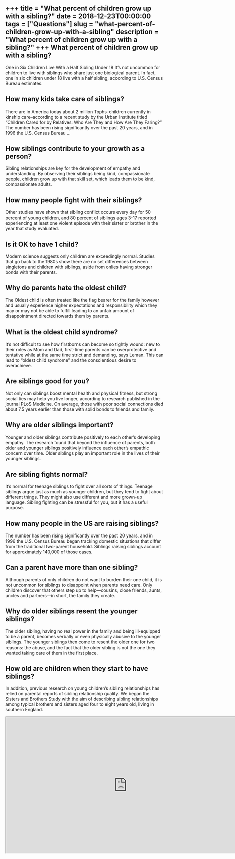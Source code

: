 +++
title = "What percent of children grow up with a sibling?"
date = 2018-12-23T00:00:00
tags = ["Questions"]
slug = "what-percent-of-children-grow-up-with-a-sibling"
description = "What percent of children grow up with a sibling?"
+++
What percent of children grow up with a sibling?
------------------------------------------------

One in Six Children Live With a Half Sibling Under 18 It’s not uncommon for children to live with siblings who share just one biological parent. In fact, one in six children under 18 live with a half sibling, according to U.S. Census Bureau estimates.

How many kids take care of siblings?
------------------------------------

There are in America today about 2 million Tophs–children currently in kinship care–according to a recent study by the Urban Institute titled “Children Cared for by Relatives: Who Are They and How Are They Faring?” The number has been rising significantly over the past 20 years, and in 1996 the U.S. Census Bureau …

How siblings contribute to your growth as a person?
---------------------------------------------------

Sibling relationships are key for the development of empathy and understanding. By observing their siblings being kind, compassionate people, children grow up with that skill set, which leads them to be kind, compassionate adults.

How many people fight with their siblings?
------------------------------------------

Other studies have shown that sibling conflict occurs every day for 50 percent of young children, and 80 percent of siblings ages 3-17 reported experiencing at least one violent episode with their sister or brother in the year that study evaluated.

Is it OK to have 1 child?
-------------------------

Modern science suggests only children are exceedingly normal. Studies that go back to the 1980s show there are no set differences between singletons and children with siblings, aside from onlies having stronger bonds with their parents.

Why do parents hate the oldest child?
-------------------------------------

The Oldest child is often treated like the flag bearer for the family however and usually experience higher expectations and responsibility which they may or may not be able to fulfill leading to an unfair amount of disappointment directed towards them by parents.

What is the oldest child syndrome?
----------------------------------

It’s not difficult to see how firstborns can become so tightly wound: new to their roles as Mom and Dad, first-time parents can be overprotective and tentative while at the same time strict and demanding, says Leman. This can lead to “oldest child syndrome” and the conscientious desire to overachieve.

Are siblings good for you?
--------------------------

Not only can siblings boost mental health and physical fitness, but strong social ties may help you live longer, according to research published in the journal PLoS Medicine. On average, those with poor social connections died about 7.5 years earlier than those with solid bonds to friends and family.

Why are older siblings important?
---------------------------------

Younger and older siblings contribute positively to each other’s developing empathy. The research found that beyond the influence of parents, both older and younger siblings positively influence each other’s empathic concern over time. Older siblings play an important role in the lives of their younger siblings.

Are sibling fights normal?
--------------------------

It’s normal for teenage siblings to fight over all sorts of things. Teenage siblings argue just as much as younger children, but they tend to fight about different things. They might also use different and more grown-up language. Sibling fighting can be stressful for you, but it has a useful purpose.

How many people in the US are raising siblings?
-----------------------------------------------

The number has been rising significantly over the past 20 years, and in 1996 the U.S. Census Bureau began tracking domestic situations that differ from the traditional two-parent household. Siblings raising siblings account for approximately 140,000 of those cases.

Can a parent have more than one sibling?
----------------------------------------

Although parents of only children do not want to burden their one child, it is not uncommon for siblings to disappoint when parents need care. Only children discover that others step up to help—cousins, close friends, aunts, uncles and partners—in short, the family they create.

Why do older siblings resent the younger siblings?
--------------------------------------------------

The older sibling, having no real power in the family and being ill-equipped to be a parent, becomes verbally or even physically abusive to the younger siblings. The younger siblings then come to resent the older one for two reasons: the abuse, and the fact that the older sibling is not the one they wanted taking care of them in the first place.

How old are children when they start to have siblings?
------------------------------------------------------

In addition, previous research on young children’s sibling relationships has relied on parental reports of sibling relationship quality. We began the Sisters and Brothers Study with the aim of describing sibling relationships among typical brothers and sisters aged four to eight years old, living in southern England.

<iframe allow="accelerometer; autoplay; clipboard-write; encrypted-media; gyroscope; picture-in-picture" allowfullscreen="" class="__youtube_prefs__  epyt-is-override  no-lazyload" data-no-lazy="1" data-origheight="433" data-origwidth="770" data-skipgform_ajax_framebjll="" height="433" id="_ytid_38474" loading="lazy" src="https://www.youtube.com/embed/6fZXxu8AcTA?enablejsapi=1&autoplay=0&cc_load_policy=0&cc_lang_pref=&iv_load_policy=1&loop=0&modestbranding=0&rel=1&fs=1&playsinline=0&autohide=2&theme=dark&color=red&controls=1&" title="YouTube player" width="770"></iframe>